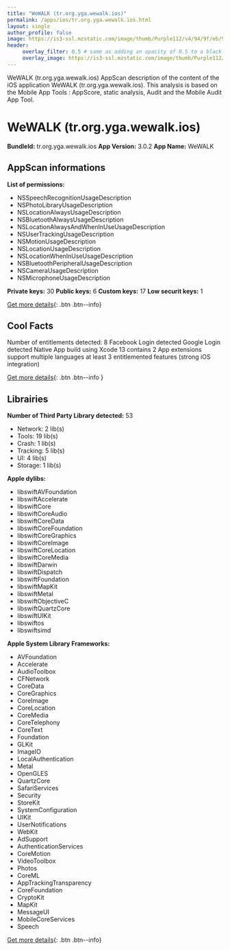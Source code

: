 ```yaml
---
title: "WeWALK (tr.org.yga.wewalk.ios)"
permalink: /apps/ios/tr.org.yga.wewalk.ios.html
layout: single
author_profile: false
image: https://is3-ssl.mzstatic.com/image/thumb/Purple112/v4/94/9f/eb/949febf1-1bab-210f-b373-748285b0b8a5/AppIcon-0-0-1x_U007emarketing-0-0-0-10-0-0-sRGB-0-0-0-GLES2_U002c0-512MB-85-220-0-0.png/512x512bb.jpg
header: 
     overlay_filter: 0.5 # same as adding an opacity of 0.5 to a black background
     overlay_image: https://is3-ssl.mzstatic.com/image/thumb/Purple112/v4/94/9f/eb/949febf1-1bab-210f-b373-748285b0b8a5/AppIcon-0-0-1x_U007emarketing-0-0-0-10-0-0-sRGB-0-0-0-GLES2_U002c0-512MB-85-220-0-0.png/512x512bb.jpg
---
```

WeWALK (tr.org.yga.wewalk.ios) AppScan description of the content of the iOS application WeWALK (tr.org.yga.wewalk.ios). This analysis is based on the Mobile App Tools : AppScore, static analysis, Audit and the Mobile Audit App Tool.

# WeWALK (tr.org.yga.wewalk.ios)

**BundleId:** tr.org.yga.wewalk.ios
**App Version:** 3.0.2
**App Name:** WeWALK


## AppScan informations 

**List of permissions:** 
- NSSpeechRecognitionUsageDescription
- NSPhotoLibraryUsageDescription
- NSLocationAlwaysUsageDescription
- NSBluetoothAlwaysUsageDescription
- NSLocationAlwaysAndWhenInUseUsageDescription
- NSUserTrackingUsageDescription
- NSMotionUsageDescription
- NSLocationUsageDescription
- NSLocationWhenInUseUsageDescription
- NSBluetoothPeripheralUsageDescription
- NSCameraUsageDescription
- NSMicrophoneUsageDescription
  
  
**Private keys:** 30
**Public keys:** 6
**Custom keys:** 17
**Low securit keys:** 1
  
[Get more details](/pricing.html){: .btn .btn--info}

## Cool Facts

Number of entitlements detected: 8
Facebook Login detected
Google Login detected
Native App
build using Xcode 13
contains 2 App extensions
support multiple languages
at least 3 entitlemented features (strong iOS integration)
  
[Get more details](/pricing.html){: .btn .btn--info }

## Librairies 
**Number of Third Party Library detected:** 53
- Network: 2 lib(s)
- Tools: 19 lib(s)
- Crash: 1 lib(s)
- Tracking: 5 lib(s)
- UI: 4 lib(s)
- Storage: 1 lib(s)


**Apple dylibs:**
- libswiftAVFoundation
- libswiftAccelerate
- libswiftCore
- libswiftCoreAudio
- libswiftCoreData
- libswiftCoreFoundation
- libswiftCoreGraphics
- libswiftCoreImage
- libswiftCoreLocation
- libswiftCoreMedia
- libswiftDarwin
- libswiftDispatch
- libswiftFoundation
- libswiftMapKit
- libswiftMetal
- libswiftObjectiveC
- libswiftQuartzCore
- libswiftUIKit
- libswiftos
- libswiftsimd


**Apple System Library Frameworks:**
- AVFoundation
- Accelerate
- AudioToolbox
- CFNetwork
- CoreData
- CoreGraphics
- CoreImage
- CoreLocation
- CoreMedia
- CoreTelephony
- CoreText
- Foundation
- GLKit
- ImageIO
- LocalAuthentication
- Metal
- OpenGLES
- QuartzCore
- SafariServices
- Security
- StoreKit
- SystemConfiguration
- UIKit
- UserNotifications
- WebKit
- AdSupport
- AuthenticationServices
- CoreMotion
- VideoToolbox
- Photos
- CoreML
- AppTrackingTransparency
- CoreFoundation
- CryptoKit
- MapKit
- MessageUI
- MobileCoreServices
- Speech


  
[Get more details](/pricing.html){: .btn .btn--info}

